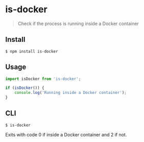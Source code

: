 # is-docker

> Check if the process is running inside a Docker container

## Install

```
$ npm install is-docker
```

## Usage

```js
import isDocker from 'is-docker';

if (isDocker()) {
	console.log('Running inside a Docker container');
}
```

## CLI

```
$ is-docker
```

Exits with code 0 if inside a Docker container and 2 if not.

